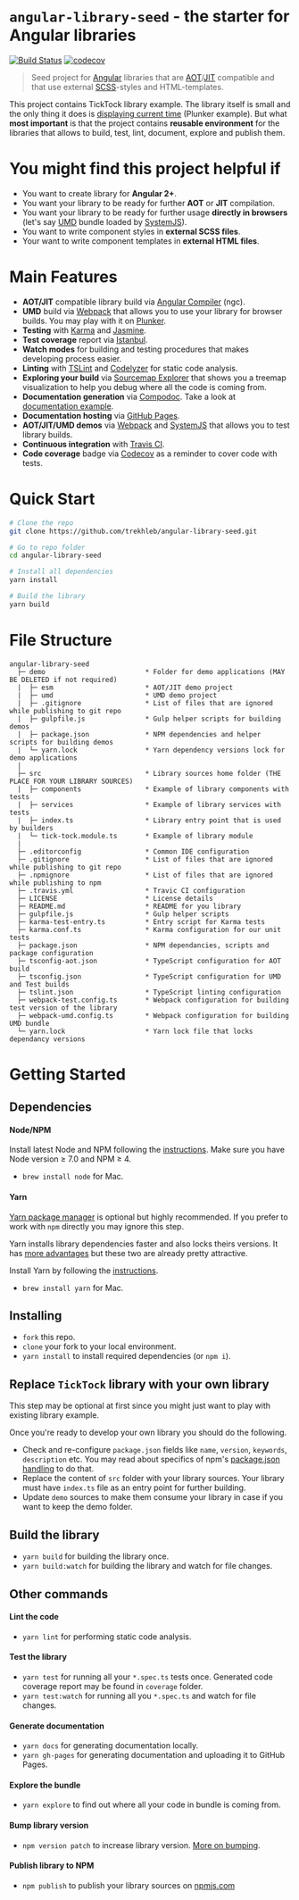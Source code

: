 # `angular-library-seed` - the starter for Angular libraries

[![Build Status](https://travis-ci.org/trekhleb/angular-library-seed.svg?branch=master)](https://travis-ci.org/trekhleb/angular-library-seed)
[![codecov](https://codecov.io/gh/trekhleb/angular-library-seed/branch/master/graph/badge.svg)](https://codecov.io/gh/trekhleb/angular-library-seed)

> Seed project for [Angular](https://angular.io/) libraries that are [AOT](https://angular.io/docs/ts/latest/cookbook/aot-compiler.html)/[JIT](https://angular.io/docs/ts/latest/cookbook/aot-compiler.html) compatible and that use external [SCSS](http://sass-lang.com/)-styles and HTML-templates.

This project contains TickTock library example. The library itself is small and the only thing it does is [displaying current time](http://embed.plnkr.co/VbO1hldrCfF6ITG6VvGG/) (Plunker example). But what **most important** is that the project contains **reusable environment** for the libraries that allows to build, test, lint, document, explore and publish them.

# You might find this project helpful if
- You want to create library for **Angular 2+**.
- You want your library to be ready for further **AOT** or **JIT** compilation.
- You want your library to be ready for further usage **directly in browsers** (let's say [UMD](https://github.com/umdjs/umd) bundle loaded by [SystemJS](https://github.com/systemjs/systemjs)).
- You want to write component styles in **external SCSS files**.
- Your want to write component templates in **external HTML files**.

# Main Features
- **AOT/JIT** compatible library build via [Angular Compiler](https://www.npmjs.com/package/@angular/compiler-cli) (ngc).
- **UMD** build via [Webpack](https://webpack.js.org/) that allows you to use your library for browser builds. You may play with it on [Plunker](http://embed.plnkr.co/VbO1hldrCfF6ITG6VvGG/).
- **Testing** with [Karma](https://karma-runner.github.io/1.0/index.html) and [Jasmine](https://jasmine.github.io/).
- **Test coverage** report via [Istanbul](https://github.com/gotwarlost/istanbul).
- **Watch modes** for building and testing procedures that makes developing process easier.
- **Linting** with [TSLint](https://palantir.github.io/tslint/) and [Codelyzer](https://github.com/mgechev/codelyzer) for static code analysis.
- **Exploring your build** via [Sourcemap Explorer](https://www.npmjs.com/package/source-map-explorer) that shows you a treemap visualization to help you debug where all the code is coming from. 
- **Documentation generation** via [Compodoc](https://github.com/compodoc/compodoc). Take a look at [documentation example](https://trekhleb.github.io/angular-library-seed/).
- **Documentation hosting**  via [GitHub Pages](https://pages.github.com/).
- **AOT/JIT/UMD demos** via [Webpack](https://webpack.js.org/) and [SystemJS](https://github.com/systemjs/systemjs) that allows you to test library builds.
- **Continuous integration** with [Travis CI](https://travis-ci.org/).
- **Code coverage** badge via [Codecov](https://codecov.io) as a reminder to cover code with tests.

# Quick Start

```bash
# Clone the repo
git clone https://github.com/trekhleb/angular-library-seed.git

# Go to repo folder
cd angular-library-seed

# Install all dependencies
yarn install

# Build the library
yarn build
```

# File Structure

```
angular-library-seed
  ├─ demo                         * Folder for demo applications (MAY BE DELETED if not required) 
  |  ├─ esm                       * AOT/JIT demo project
  |  ├─ umd                       * UMD demo project
  |  ├─ .gitignore                * List of files that are ignored while publishing to git repo
  |  ├─ gulpfile.js               * Gulp helper scripts for building demos
  |  ├─ package.json              * NPM dependencies and helper scripts for building demos
  |  └─ yarn.lock                 * Yarn dependency versions lock for demo applications
  |
  ├─ src                          * Library sources home folder (THE PLACE FOR YOUR LIBRARY SOURCES)
  |  ├─ components                * Example of library components with tests
  |  ├─ services                  * Example of library services with tests
  |  ├─ index.ts                  * Library entry point that is used by builders
  |  └─ tick-tock.module.ts       * Example of library module
  |
  ├─ .editorconfig                * Common IDE configuration
  ├─ .gitignore	                  * List of files that are ignored while publishing to git repo
  ├─ .npmignore                   * List of files that are ignored while publishing to npm
  ├─ .travis.yml                  * Travic CI configuration
  ├─ LICENSE                      * License details
  ├─ README.md                    * README for you library
  ├─ gulpfile.js                  * Gulp helper scripts
  ├─ karma-test-entry.ts          * Entry script for Karma tests
  ├─ karma.conf.ts                * Karma configuration for our unit tests
  ├─ package.json                 * NPM dependancies, scripts and package configuration
  ├─ tsconfig-aot.json            * TypeScript configuration for AOT build
  ├─ tsconfig.json                * TypeScript configuration for UMD and Test builds
  ├─ tslint.json                  * TypeScript linting configuration
  ├─ webpack-test.config.ts       * Webpack configuration for building test version of the library
  ├─ webpack-umd.config.ts        * Webpack configuration for building UMD bundle
  └─ yarn.lock                    * Yarn lock file that locks dependancy versions
```

# Getting Started

## Dependencies

#### Node/NPM
Install latest Node and NPM following the [instructions](https://nodejs.org/en/download/). Make sure you have Node version ≥ 7.0 and NPM ≥ 4.

- `brew install node` for Mac.

#### Yarn
[Yarn package manager](https://yarnpkg.com/en/) is optional but highly recommended. If you prefer to work with `npm` directly you may ignore this step.

Yarn installs library dependencies faster and also locks theirs versions. It has [more advantages](https://yarnpkg.com/en/) but these two are already pretty attractive. 

Install Yarn by following the [instructions](https://yarnpkg.com/en/docs/install).

- `brew install yarn` for Mac.

## Installing
- `fork` this repo.
- `clone` your fork to your local environment.
- `yarn install` to install required dependencies (or `npm i`).

## Replace `TickTock` library with your own library
This step may be optional at first since you might just want to play with existing library example.

Once you're ready to develop your own library you should do the following.
- Check and re-configure `package.json` fields like `name`, `version`, `keywords`, `description` etc. You may read about specifics of npm's [package.json handling](https://docs.npmjs.com/files/package.json) to do that.
- Replace the content of `src` folder with your library sources. Your library must have `index.ts` file as an entry point for further building.
- Update `demo` sources to make them consume your library in case if you want to keep the demo folder.

## Build the library
- `yarn build` for building the library once.
- `yarn build:watch` for building the library and watch for file changes.

## Other commands

#### Lint the code
- `yarn lint` for performing static code analysis.

#### Test the library
- `yarn test` for running all your `*.spec.ts` tests once. Generated code coverage report may be found in `coverage` folder.
- `yarn test:watch` for running all you `*.spec.ts` and watch for file changes.

#### Generate documentation
- `yarn docs` for generating documentation locally.
- `yarn gh-pages` for generating documentation and uploading it to GitHub Pages.

#### Explore the bundle
- `yarn explore` to find out where all your code in bundle is coming from.

#### Bump library version
- `npm version patch` to increase library version. [More on bumping](https://docs.npmjs.com/cli/version).

#### Publish library to NPM
- `npm publish` to publish your library sources on [npmjs.com](https://www.npmjs.com/)
